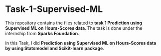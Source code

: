 # Task-1-Supervised-ML
This repository contains the files related to **task 1 Prediction using Supervised ML on Hours-Scores data**.
The task is done under the internship from **Sparks Foundation**.

In this Task, I did **Prediction using Supervised ML on Hours-Scores data by using Statsmodel and Scikit-learn package**.

